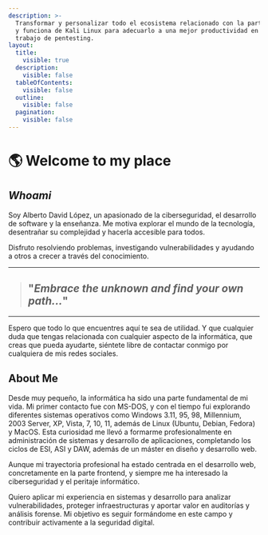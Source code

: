```yaml
---
description: >-
  Transformar y personalizar todo el ecosistema relacionado con la parte visual
  y funciona de Kali Linux para adecuarlo a una mejor productividad en el
  trabajo de pentesting.
layout:
  title:
    visible: true
  description:
    visible: false
  tableOfContents:
    visible: false
  outline:
    visible: false
  pagination:
    visible: false
---
```


# 🌎 Welcome to my place

## _**Whoami**_

Soy Alberto David López, un apasionado de la ciberseguridad, el desarrollo de software y la enseñanza. Me motiva explorar el mundo de la tecnología, desentrañar su complejidad y hacerla accesible para todos.&#x20;

Disfruto resolviendo problemas, investigando vulnerabilidades y ayudando a otros a crecer a través del conocimiento.&#x20;

***

> ## "_Embrace the unknown and find your own path..._"

***

Espero que todo lo que encuentres aquí te sea de utilidad. Y que cualquier duda que tengas relacionada con cualquier aspecto de la informática, que creas que pueda ayudarte, siéntete libre de contactar conmigo por cualquiera de mis redes sociales.

## About Me

Desde muy pequeño, la informática ha sido una parte fundamental de mi vida. Mi primer contacto fue con MS-DOS, y con el tiempo fui explorando diferentes sistemas operativos como Windows 3.11, 95, 98, Millennium, 2003 Server, XP, Vista, 7, 10, 11, además de Linux (Ubuntu, Debian, Fedora) y MacOS. Esta curiosidad me llevó a formarme profesionalmente en administración de sistemas y desarrollo de aplicaciones, completando los ciclos de ESI, ASI y DAW, además de un máster en diseño y desarrollo web.

Aunque mi trayectoria profesional ha estado centrada en el desarrollo web, concretamente en la parte frontend, y siempre me ha interesado la ciberseguridad y el peritaje informático.&#x20;

Quiero aplicar mi experiencia en sistemas y desarrollo para analizar vulnerabilidades, proteger infraestructuras y aportar valor en auditorías y análisis forense. Mi objetivo es seguir formándome en este campo y contribuir activamente a la seguridad digital.
